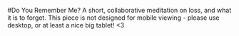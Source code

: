 #Do You Remember Me?
A short, collaborative meditation on loss, and what it is to forget.  This piece is not designed for mobile viewing - please use desktop, or at least a nice big tablet! <3
